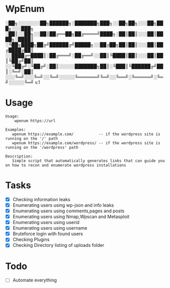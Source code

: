 # WpEnum

░██╗░░░░░░░██╗██████╗░███████╗███╗░░██╗██╗░░░██╗███╗░░░███╗
░██║░░██╗░░██║██╔══██╗██╔════╝████╗░██║██║░░░██║████╗░████║
░╚██╗████╗██╔╝██████╔╝█████╗░░██╔██╗██║██║░░░██║██╔████╔██║
░░████╔═████║░██╔═══╝░██╔══╝░░██║╚████║██║░░░██║██║╚██╔╝██║
░░╚██╔╝░╚██╔╝░██║░░░░░███████╗██║░╚███║╚██████╔╝██║░╚═╝░██║
░░░╚═╝░░░╚═╝░░╚═╝░░░░░╚══════╝╚═╝░░╚══╝░╚═════╝░╚═╝░░░░░╚═╝ v.1


# Usage
	
```
Usage:
	wpenum https://url

Examples:
   wpenum https://example.com/           -- if the wordpress site is running on the '/' path
   wpenum https://example.com/wordpress/ -- if the wordpress site is running on the '/wordpress' path

Description:
   Simple script that automatically generates links that can guide you on how to recon and enumerate wordpress installations
```


# Tasks
- [x] Checking information leaks
- [x] Enumerating users using wp-json and info leaks
- [x] Enumerating users using comments,pages and posts
- [x] Enumerating users using Nmap,Wpscan and Metasploit
- [x] Enumerating users using userid
- [x] Enumerating users using username
- [x] Bruteforce login with found users
- [x] Checking Plugins
- [x] Checking Directory listing of uploads folder

# Todo
- [ ] Automate everything